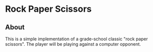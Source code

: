 # Rock Paper Scissors

## About
This is a simple implementation of a grade-school classic "rock paper scissors". The player will be playing against a computer opponent.